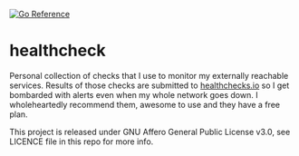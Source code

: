 [![Go Reference](https://pkg.go.dev/badge/dev.eqrx.net/healthcheck.svg)](https://pkg.go.dev/dev.eqrx.net/healthcheck)
# healthcheck

Personal collection of checks that I use to monitor my externally reachable services. Results of those checks are 
submitted to [healthchecks.io](https://healthchecks.io/) so I get bombarded with alerts even when my whole network
goes down. I wholeheartedly recommend them, awesome to use and they have a free plan.

This project is released under GNU Affero General Public License v3.0, see LICENCE file in this repo for more info.
